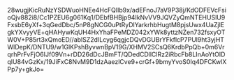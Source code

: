 28wugjKicRuNzYSDWuoHNEe4HcFQIlb9x/adEFnoJ7aV9P38j/KdODFEVcFsioQjv882i8/Cc1PZEU6g061Kq1/DEbfBHBjp94IkNvVV9JQVZyQmNTEHUSlU9FxsbE6yXf+3qGedDbc/5nP8gNCG0uPtRyDlYarkrhbHugtM8pjsUwx4UaZjlEgkYXvyyVE+qHAHywKqUH4HxYhaFPeMDZ042xYWk8yttzNZen732fsxyOTW0V+P85rt3xQmoED//ablSZ2dILcyg6qgjcDQvDGUBrYFkflcP7PUl9ht3yjHTWlDepK/DNTU9/w1GlKPshByvwnBpV19G/XHMV2SCsQ6KrdbPpQb+0m6VrqrhPrFvFjO6IJf09Vn+rDD26dDcJBmFT/QDedCDllClRz2iRbcFb8LInAoYtOIDqlU84vGzKx/19JiFxC8NvM9D1dzAaezlCve9+crGf+9bmyYvoS0Iq4DFCKwlXPp7y+gkJo=